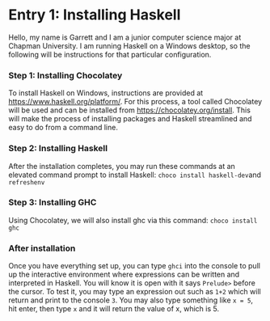 # Entry 1: Installing Haskell
Hello, my name is Garrett and I am a junior computer science major at Chapman University. I am running Haskell on  a Windows desktop, so the following will be instructions for that particular configuration.
### Step 1: Installing Chocolatey
To install Haskell on Windows, instructions are provided at https://www.haskell.org/platform/. For this process, a tool called Chocolatey will be used and can be installed from https://chocolatey.org/install. This will make the process of installing packages and Haskell streamlined and easy to do from a command line.

### Step 2: Installing Haskell
After the installation completes, you may run these commands at an elevated command prompt to install Haskell:
`choco install haskell-dev`and
`refreshenv`
### Step 3: Installing GHC
Using Chocolatey, we will also install ghc via this command:
`choco install ghc`

### After installation
Once you have everything set up, you can type `ghci` into the console to pull up the interactive environment where expressions can be written and interpreted in Haskell. You will know it is open with it says `Prelude>` before the cursor. To test it, you may type an expression out such as `1+2` which will return and print to the console `3`. You may also type something like `x = 5`, hit enter, then type `x` and it will return the value of x, which is 5.
